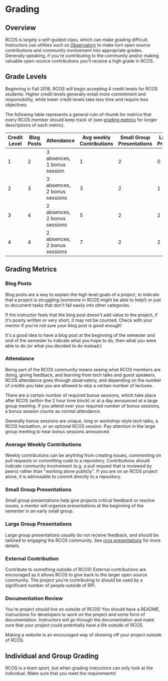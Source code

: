 # Grading

## Overview

RCOS is largely a self-guided class, which can make grading difficult. Instructors
use utilities such as [Observatory](https://rcos.io/) to make turn open source
contributions and community involvement into appropriate grades. Generally
speaking, if you're contributing to the community and/or making valuable
open-source contributions you'll receive a high grade in RCOS.

## Grade Levels

Beginning in Fall 2016, RCOS will begin accepting 4 credit levels for RCOS students.
Higher credit levels generally entail more commitment and responsibility, while
lower credit levels take less time and require less objectives.

The following table represents a general rule-of-thumb for metrics that every
RCOS member should keep track of (see [grading metrics](#grading-metrics) for
longer descriptions of each metric).

| Credit Level | Blog Posts | Attendance                     | Avg weekly Contributions | Small Group Presentations | Large Group Presentations | External Contribution | Documentation Review |
|--------------|------------|--------------------------------|--------------------------|---------------------------|---------------------------|-----------------------|----------------------|
| 1            | 2          | 3 absences, 1 bonus session    | 1                        | 2                         | 0                         | X                     | X                    |
| 2            | 3          | 3 absences, 2 bonus sessions   | 3                        | 2                         | 1                         | X                     | X                    |
| 3            | 4          | 2 absences, 2 bonus sessions   | 5                        | 2                         | 2                         | X                     | Yes                  |
| 4            | 4          | 2 absences, 2 bonus sessions   | 7                        | 2                         | 2                         | Yes                   | Yes                  |

## Grading Metrics

### Blog Posts

Blog posts are a way to explain the high level goals of a project, to indicate
that a project is struggling (someone in RCOS might be able to help!) or just
to document tasks that don't fall easily into other categories.

If the instructor feels that the blog post doesn't add value to the project, if
it's poorly written or very short, it may not be counted. Check with your mentor
if you're not sure your blog post is good enough!

It's a good idea to have a blog post at the beginning of the semester and end of
the semester to indicate what you hope to do, then what you were able to do (or
what you decided to do instead.)

### Attendance

Being part of the RCOS community means seeing what RCOS members are doing, giving
feedback, and learning from tech talks and guest speakers. RCOS attendance goes
through observatory, and depending on the number of credits you take you are
allowed to skip a certain number of lectures.

There are a certain number of required bonus sessions, which take place after
RCOS (within the 2 hour time block) or at a day announced at a large group
meeting. If you attend over your required number of bonus sessions, a bonus
session counts as normal attendance.

Generally bonus sessions are unique, long or workshop-style tech talks, a
RCOS hackathon, or an optional RCOS session. Pay attention in the large group
meeting to hear bonus sessions announced.

### Average Weekly Contributions

Weekly contributions can be anything from creating issues, commenting on pull
requests or committing code to a repository. Contributions should indicate
community involvement (e.g. a pull request that is reviewed by peers) rather than
"working alone publicly". If you are on an RCOS project alone, it is admissable
to commit directly to a repository.

### Small Group Presentations

Small group presentations help give projects critical feedback or resolve issues,
a mentor will organize presentations at the beginning of the semester in an early
small group.

### Large Group Presentations

Large group presentations usually do not receive feedback, and should be tailored
to engaging the RCOS community. See [rcos presentations](http://rcos.github.io/intro/presentations#/)
for more details.

### External Contribution

Contribute to something outside of RCOS! External contributions are encouraged as it allows RCOS to give back to the larger open source community. The project you're
contributing to should be used by a significant number of people outside of RPI.

### Documentation Review

You're project should live on outside of RCOS! You should have a README, instructions
for developers to work on the project and some form of documentation. Instructors
will go through the documentation and make sure that your project could potentially
have a life outside of RCOS.

Making a website is an encouraged way of showing off your project outside of RCOS.

## Individual and Group Grading

RCOS is a team sport, but when grading instructors can only look at the individual.
Make sure that you meet the requirements!
